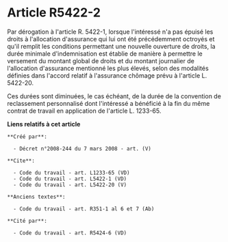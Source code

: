 # Article R5422-2

Par dérogation à l'article R. 5422-1, lorsque l'intéressé n'a pas épuisé les droits à l'allocation d'assurance qui lui ont
été précédemment octroyés et qu'il remplit les conditions permettant une nouvelle ouverture de droits, la durée minimale
d'indemnisation est établie de manière à permettre le versement du montant global de droits et du montant journalier de
l'allocation d'assurance mentionné les plus élevés, selon des modalités définies dans l'accord relatif à l'assurance chômage
prévu à l'article L. 5422-20. 

Ces durées sont diminuées, le cas échéant, de la durée de la convention de reclassement personnalisé dont l'intéressé a
bénéficié à la fin du même contrat de travail en application de l'article L. 1233-65.

**Liens relatifs à cet article**

	**Créé par**:

	  - Décret n°2008-244 du 7 mars 2008 - art. (V)

	**Cite**:

	  - Code du travail - art. L1233-65 (VD)
	  - Code du travail - art. L5422-1 (VD)
	  - Code du travail - art. L5422-20 (V)

	**Anciens textes**:

	  - Code du travail - art. R351-1 al 6 et 7 (Ab)

	**Cité par**:

	  - Code du travail - art. R5424-6 (VD)
